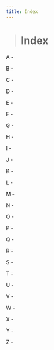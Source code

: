 ```yaml
---
title: Index
---
```

># **Index**

A -

B -

C -

D -

E -

F -

G -

H -

I -

J -

K -

L -

M - 

N -

O -

P -

Q -

R -

S -

T -

U -

V -

W -

X -

Y -

Z -
